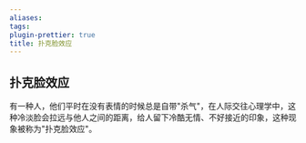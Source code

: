 ```yaml
---
aliases: 
tags: 
plugin-prettier: true
title: 扑克脸效应
---
```

## 扑克脸效应

有一种人，他们平时在没有表情的时候总是自带"杀气"，在人际交往心理学中，这种冷淡脸会拉远与他人之间的距离，给人留下冷酷无情、不好接近的印象，这种现象被称为"扑克脸效应"。
